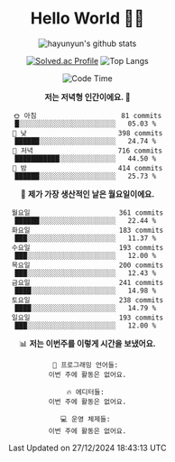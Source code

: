 <div align="center">

# Hello World 🙋‍♀️

![hayunyun's github stats](https://github-readme-stats.vercel.app/api?username=hayunyun&show_icons=true) 

 
[![Solved.ac Profile](http://mazassumnida.wtf/api/generate_badge?boj=hayunyun)](https://solved.ac/hayunyun)
 ![Top Langs](https://github-readme-stats.vercel.app/api/top-langs/?username=hayunyun&layout=compact)

<!--START_SECTION:waka-->
![Code Time](http://img.shields.io/badge/Code%20Time-582%20hrs%2047%20mins-blue)

**저는 저녁형 인간이에요. 🦉** 

```text
🌞 아침                     81 commits          █░░░░░░░░░░░░░░░░░░░░░░░░   05.03 % 
🌆 낮　                     398 commits         ██████░░░░░░░░░░░░░░░░░░░   24.74 % 
🌃 저녁                     716 commits         ███████████░░░░░░░░░░░░░░   44.50 % 
🌙 밤　                     414 commits         ██████░░░░░░░░░░░░░░░░░░░   25.73 % 
```
📅 **제가 가장 생산적인 날은 월요일이에요.** 

```text
월요일                      361 commits         ██████░░░░░░░░░░░░░░░░░░░   22.44 % 
화요일                      183 commits         ███░░░░░░░░░░░░░░░░░░░░░░   11.37 % 
수요일                      193 commits         ███░░░░░░░░░░░░░░░░░░░░░░   12.00 % 
목요일                      200 commits         ███░░░░░░░░░░░░░░░░░░░░░░   12.43 % 
금요일                      241 commits         ████░░░░░░░░░░░░░░░░░░░░░   14.98 % 
토요일                      238 commits         ████░░░░░░░░░░░░░░░░░░░░░   14.79 % 
일요일                      193 commits         ███░░░░░░░░░░░░░░░░░░░░░░   12.00 % 
```


📊 **저는 이번주를 이렇게 시간을 보냈어요.** 

```text
💬 프로그래밍 언어들: 
이번 주에 활동은 없어요.

🔥 에디터들: 
이번 주에 활동은 없어요.

💻 운영 체제들: 
이번 주에 활동은 없어요.
```


 Last Updated on 27/12/2024 18:43:13 UTC
<!--END_SECTION:waka-->

<!--
**hayunyun/hayunyun** is a ✨ _special_ ✨ repository because its `README.md` (this file) appears on your GitHub profile.

Here are some ideas to get you started:

- 🔭 I’m currently working on ...
- 🌱 I’m currently learning ...
- 👯 I’m looking to collaborate on ...
- 🤔 I’m looking for help with ...
- 💬 Ask me about ...
- 📫 How to reach me: ...
- 😄 Pronouns: ...
- ⚡ Fun fact: ...
-->



